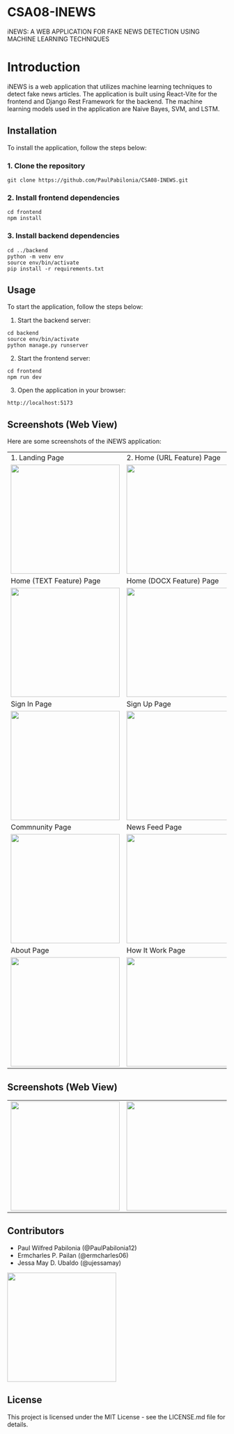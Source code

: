 # CSA08-INEWS
iNEWS: A WEB APPLICATION FOR FAKE NEWS DETECTION USING MACHINE LEARNING TECHNIQUES

# Introduction
iNEWS is a web application that utilizes machine learning techniques to detect fake news articles. The application is built using React-Vite for the frontend and Django Rest Framework for the backend. The machine learning models used in the application are Naive Bayes, SVM, and LSTM.

## Installation
To install the application, follow the steps below:

### 1. Clone the repository
```git clone https://github.com/PaulPabilonia/CSA08-INEWS.git```

### 2. Install frontend dependencies
```
cd frontend
npm install
```

### 3. Install backend dependencies
```
cd ../backend
python -m venv env
source env/bin/activate
pip install -r requirements.txt
```

## Usage
To start the application, follow the steps below:
1. Start the backend server:
```
cd backend
source env/bin/activate
python manage.py runserver
```
2. Start the frontend server:
```
cd frontend
npm run dev
```
3. Open the application in your browser:
```
http://localhost:5173
```

## Screenshots (Web View)
Here are some screenshots of the iNEWS application:


<table>
  <tr>
    <td>1. Landing Page </td>
    <td>2. Home (URL Feature) Page</td>
  </tr>
  <tr>
    <td><img src="https://github.com/PaulPabilonia/CSA08-INEWS/blob/master/images/landing_page.png" height="250" ></td>
    <td><img src="https://github.com/PaulPabilonia/CSA08-INEWS/blob/master/images/home_url_page.png" height="250" ></td>
  </tr>
  <tr>
    <td>Home (TEXT Feature) Page</td>
    <td>Home (DOCX Feature) Page</td>
  </tr>
  <tr>
    <td><img src="https://github.com/PaulPabilonia/CSA08-INEWS/blob/master/images/home_text_page.png" height="250"></td>
    <td><img src="https://github.com/PaulPabilonia/CSA08-INEWS/blob/master/images/home_docs_page.png" height="250"></td>
  </tr>
  <tr>
    <td>Sign In Page</td>
    <td>Sign Up Page</td>
  </tr>
  <tr>
    <td><img src="https://github.com/PaulPabilonia/CSA08-INEWS/blob/master/images/login_page.png" height="250"></td>
    <td><img src="https://github.com/PaulPabilonia/CSA08-INEWS/blob/master/images/signup_page.png" height="250"></td>
  </tr>
  <tr>
    <td>Commnunity Page</td>
    <td>News Feed Page</td>
  </tr>
  <tr>
    <td><img src="https://github.com/PaulPabilonia/CSA08-INEWS/blob/master/images/community_page.png" height="250"></td>
    <td><img src="https://github.com/PaulPabilonia/CSA08-INEWS/blob/master/images/newsfeed_page.png" height="250"></td>
  </tr>
   <tr>
    <td>About Page</td>
    <td>How It Work Page</td>
  </tr>
  <tr>
    <td><img src="https://github.com/PaulPabilonia/CSA08-INEWS/blob/master/images/about_page.png" height="250"></td>
    <td><img src="https://github.com/PaulPabilonia/CSA08-INEWS/blob/master/images/how_page.png" height="250"></td>
  </tr>
</table>

## Screenshots (Web View)

<table>
  <tr>
    <td><img src="https://github.com/PaulPabilonia/CSA08-INEWS/blob/master/images/landing_mobile.png" height="250"></td>
    <td><img src="https://github.com/PaulPabilonia/CSA08-INEWS/blob/master/images/login_mobile.png" height="250"></td>
    <td><img src="https://github.com/PaulPabilonia/CSA08-INEWS/blob/master/images/result_mobile.png" height="250"></td>
    </tr>
</table>

## Contributors
- Paul Wilfred Pabilonia (@PaulPabilonia12)
- Ermcharles P. Pailan (@ermcharles06)
- Jessa May D. Ubaldo (@ujessamay)
<img src="https://github.com/PaulPabilonia/CSA08-INEWS/blob/master/images/team_page.png" height="250">

## License
This project is licensed under the MIT License - see the LICENSE.md file for details.


